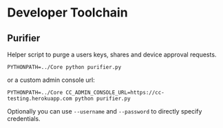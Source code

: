 # Developer Toolchain

## Purifier

Helper script to purge a users keys, shares and device approval requests.

    PYTHONPATH=../Core python purifier.py

or a custom admin console url:

    PYTHONPATH=../Core CC_ADMIN_CONSOLE_URL=https://cc-testing.herokuapp.com python purifier.py

Optionally you can use `--username` and `--password` to directly specify credentials.
